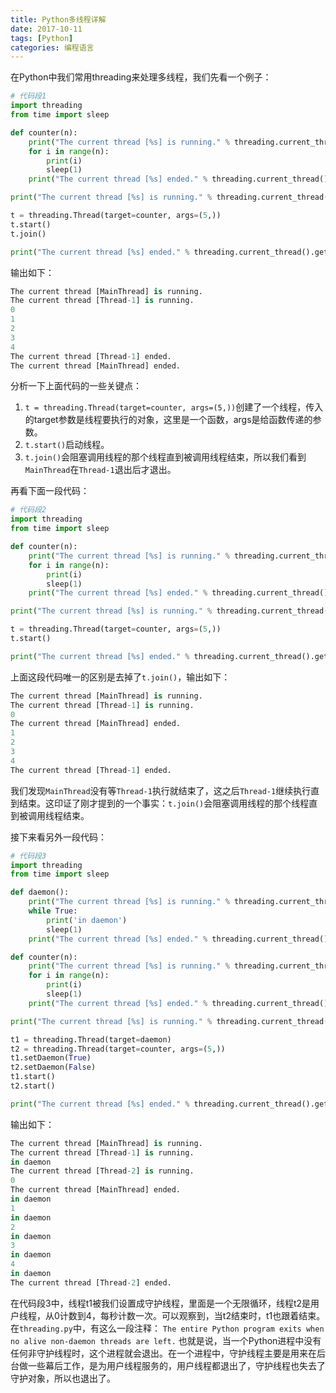 ```yaml
---
title: Python多线程详解
date: 2017-10-11
tags: [Python]
categories: 编程语言
---
```


在Python中我们常用threading来处理多线程，我们先看一个例子：

<!--more-->

```Python
# 代码段1
import threading
from time import sleep

def counter(n):
    print("The current thread [%s] is running." % threading.current_thread().getName())
    for i in range(n):
        print(i)
        sleep(1)
    print("The current thread [%s] ended." % threading.current_thread().getName())

print("The current thread [%s] is running." % threading.current_thread().getName())

t = threading.Thread(target=counter, args=(5,))
t.start()
t.join()

print("The current thread [%s] ended." % threading.current_thread().getName())
```

输出如下：

```Python
The current thread [MainThread] is running.
The current thread [Thread-1] is running.
0
1
2
3
4
The current thread [Thread-1] ended.
The current thread [MainThread] ended.
```

分析一下上面代码的一些关键点：

1. `t = threading.Thread(target=counter, args=(5,))`创建了一个线程，传入的target参数是线程要执行的对象，这里是一个函数，args是给函数传递的参数。
2. `t.start()`启动线程。
3. `t.join()`会阻塞调用线程的那个线程直到被调用线程结束，所以我们看到`MainThread`在`Thread-1`退出后才退出。

再看下面一段代码：

```Python
# 代码段2
import threading
from time import sleep

def counter(n):
    print("The current thread [%s] is running." % threading.current_thread().getName())
    for i in range(n):
        print(i)
        sleep(1)
    print("The current thread [%s] ended." % threading.current_thread().getName())

print("The current thread [%s] is running." % threading.current_thread().getName())

t = threading.Thread(target=counter, args=(5,))
t.start()

print("The current thread [%s] ended." % threading.current_thread().getName())
```

上面这段代码唯一的区别是去掉了`t.join()`，输出如下：

```Python
The current thread [MainThread] is running.
The current thread [Thread-1] is running.
0
The current thread [MainThread] ended.
1
2
3
4
The current thread [Thread-1] ended.
```

我们发现`MainThread`没有等`Thread-1`执行就结束了，这之后`Thread-1`继续执行直到结束。这印证了刚才提到的一个事实：`t.join()`会阻塞调用线程的那个线程直到被调用线程结束。

接下来看另外一段代码：

```Python
# 代码段3
import threading
from time import sleep

def daemon():
    print("The current thread [%s] is running." % threading.current_thread().getName())
    while True:
        print('in daemon')
        sleep(1)
    print("The current thread [%s] ended." % threading.current_thread().getName())

def counter(n):
    print("The current thread [%s] is running." % threading.current_thread().getName())
    for i in range(n):
        print(i)
        sleep(1)
    print("The current thread [%s] ended." % threading.current_thread().getName())

print("The current thread [%s] is running." % threading.current_thread().getName())

t1 = threading.Thread(target=daemon)
t2 = threading.Thread(target=counter, args=(5,))
t1.setDaemon(True)
t2.setDaemon(False)
t1.start()
t2.start()

print("The current thread [%s] ended." % threading.current_thread().getName())
```

输出如下：

```Python
The current thread [MainThread] is running.
The current thread [Thread-1] is running.
in daemon
The current thread [Thread-2] is running.
0
The current thread [MainThread] ended.
in daemon
1
in daemon
2
in daemon
3
in daemon
4
in daemon
The current thread [Thread-2] ended.
```

在代码段3中，线程t1被我们设置成守护线程，里面是一个无限循环，线程t2是用户线程，从0计数到4，每秒计数一次。可以观察到，当t2结束时，t1也跟着结束。在`threading.py`中，有这么一段注释：
`The entire Python program exits when no alive non-daemon threads are left.`
也就是说，当一个Python进程中没有任何非守护线程时，这个进程就会退出。在一个进程中，守护线程主要是用来在后台做一些幕后工作，是为用户线程服务的，用户线程都退出了，守护线程也失去了守护对象，所以也退出了。
